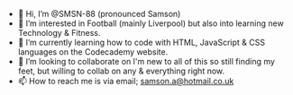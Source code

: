 - 👋 Hi, I’m @SMSN-88 (pronounced Samson)
- 👀 I’m interested in Football (mainly Liverpool) but also into learning new Technology & Fitness.
- 🌱 I’m currently learning how to code with HTML, JavaScript & CSS languages on the Codecademy website.
- 💞️ I’m looking to collaborate on I'm new to all of this so still finding my feet, but willing to collab on any & everything right now.
- 📫 How to reach me is via email; samson.a@hotmail.co.uk

<!---
SMSN-88/SMSN-88 is a ✨ special ✨ repository because its `README.md` (this file) appears on your GitHub profile.
You can click the Preview link to take a look at your changes.
--->

